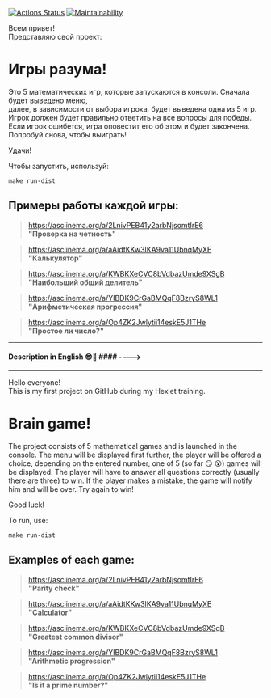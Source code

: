 [![Actions Status](https://github.com/DEGTEVUWU/java-project-61/actions/workflows/hexlet-check.yml/badge.svg)](https://github.com/DEGTEVUWU/java-project-61/actions)                                                               [![Maintainability](https://api.codeclimate.com/v1/badges/b8b63b3985750b7fe6c4/maintainability)](https://codeclimate.com/github/DEGTEVUWU/java-project-61/maintainability)

Всем привет!  
Представляю свой проект:

# **Игры разума!** #
Это 5 математических игр, которые запускаются  в консоли. Сначала будет выведено меню,  
далее, в зависимости от  выбора игрока, будет выведена одна из 5  игр.  Игрок должен будет правильно ответить на все вопросы  для победы. Если игрок ошибется, игра оповестит его об этом и будет закончена. Попробуй снова, чтобы выиграть!

Удачи! 

Чтобы запустить, используй:

```
make run-dist
```

## Примеры работы каждой игры: ##

> https://asciinema.org/a/2LnivPEB41y2arbNjsomtIrE6   
**"Проверка на четность"**

> https://asciinema.org/a/aAidtKKw3IKA9va11UbnqMyXE   
**"Калькулятор"**

> https://asciinema.org/a/KWBKXeCVC8bVdbazUmde9XSgB  
**"Наибольший общий делитель"**

> https://asciinema.org/a/YIBDK9CrGaBMQqF8BzryS8WL1  
**"Арифметическая прогрессия"**

> https://asciinema.org/a/Op4ZK2Jwlytii14eskE5J1THe  
**"Простое ли число?"**



---
#### Description in English :sunglasses::blue_heart: #### ---->
---

Hello everyone!  
This is my first project on GitHub during my Hexlet training.

# **Brain game!** #

The project consists of 5 mathematical games and is launched in the console. The menu will be displayed first
further, the player will be offered a choice, depending on the entered number, one of 5 (so far 😏 😮) games will be displayed. The player will have to answer all questions correctly (usually there are three) to win. If the player makes a mistake, the game will notify him and will be over. Try again to win!

Good luck!

To run, use:

```
make run-dist
```

## Examples of each game: ##

> https://asciinema.org/a/2LnivPEB41y2arbNjsomtIrE6  
**"Parity check"**

> https://asciinema.org/a/aAidtKKw3IKA9va11UbnqMyXE  
**"Calculator"**

> https://asciinema.org/a/KWBKXeCVC8bVdbazUmde9XSgB  
**"Greatest common divisor"**

> https://asciinema.org/a/YIBDK9CrGaBMQqF8BzryS8WL1  
**"Arithmetic progression"**

> https://asciinema.org/a/Op4ZK2Jwlytii14eskE5J1THe  
**"Is it a prime number?"**
